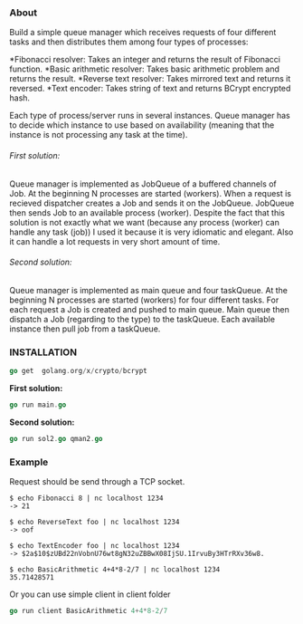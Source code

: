 ### About

Build a simple queue manager which receives requests of four different tasks 
and then distributes them among four types of processes:

*Fibonacci resolver: Takes an integer and returns the result of Fibonacci function.
*Basic arithmetic resolver: Takes basic arithmetic problem and returns the result.
*Reverse text resolver: Takes mirrored text and returns it reversed.
*Text encoder: Takes string of text and returns BCrypt encrypted hash.

Each type of process/server runs in several instances. Queue manager has to decide
which instance to use based on availability (meaning that the instance is not processing any task at the time).

###### First solution:

Queue manager is implemented as JobQueue of a buffered channels of Job.
At the beginning  N processes are started (workers). When a request is recieved dispatcher 
creates a Job and sends it on the JobQueue. JobQueue then sends Job  to an available process (worker).
Despite the fact that this solution is not exactly what we want (because  any process (worker) can handle any task (job))
I used it because it is very idiomatic and elegant. Also it can handle a lot requests in very short amount of time.

###### Second solution:

Queue manager is implemented as main queue and four taskQueue.
At the beginning  N processes are started (workers) for four different tasks. 
For each request  a Job is created and pushed to main queue. Main
queue then dispatch a Job (regarding to the type) to the taskQueue.
Each available instance then pull job from a taskQueue.

### INSTALLATION


```go
go get  golang.org/x/crypto/bcrypt
```

**First solution:**
```go
go run main.go
```
**Second solution:**
	
```go
go run sol2.go qman2.go
```

### Example
Request should be send through a TCP socket.

```shell
$ echo Fibonacci 8 | nc localhost 1234
-> 21
```

```shell
$ echo ReverseText foo | nc localhost 1234
-> oof
```

```shell
$ echo TextEncoder foo | nc localhost 1234
-> $2a$10$zUBd22nVobnU76wt8gN32uZBBwX08IjSU.1IrvuBy3HTrRXv36w8.
```

```shell
$ echo BasicArithmetic 4+4*8-2/7 | nc localhost 1234
35.71428571
```

Or you can use simple client in client folder

```go
go run client BasicArithmetic 4+4*8-2/7
```





